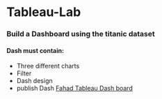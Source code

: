 # Tableau-Lab

### Build a Dashboard using the titanic dataset
#### Dash must contain:
- Three different charts
- Filter
- Dash design
- publish Dash
[Fahad Tableau Dash board](https://public.tableau.com/app/profile/fahad.alluqmani/viz/Book1_16859897124320/Dashboard1?publish=yes)